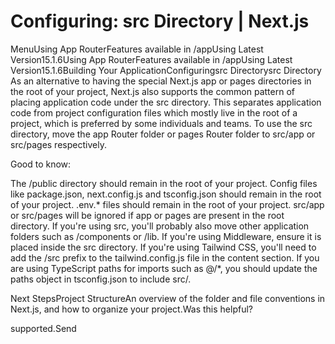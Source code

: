 # Configuring: src Directory | Next.js

<p>MenuUsing App RouterFeatures available in /appUsing Latest Version15.1.6Using App RouterFeatures available in /appUsing Latest Version15.1.6Building Your ApplicationConfiguringsrc Directorysrc Directory
As an alternative to having the special Next.js app or pages directories in the root of your project, Next.js also supports the common pattern of placing application code under the src directory.
This separates application code from project configuration files which mostly live in the root of a project, which is preferred by some individuals and teams.
To use the src directory, move the app Router folder or pages Router folder to src/app or src/pages respectively.</p>
<p>Good to know:</p>
<p>The /public directory should remain in the root of your project.
Config files like package.json, next.config.js and tsconfig.json should remain in the root of your project.
.env.* files should remain in the root of your project.
src/app or src/pages will be ignored if app or pages are present in the root directory.
If you're using src, you'll probably also move other application folders such as /components or /lib.
If you're using Middleware, ensure it is placed inside the src directory.
If you're using Tailwind CSS, you'll need to add the /src prefix to the tailwind.config.js file in the content section.
If you are using TypeScript paths for imports such as @/*, you should update the paths object in tsconfig.json to include src/.</p>
<p>Next StepsProject StructureAn overview of the folder and file conventions in Next.js, and how to organize your project.Was this helpful?</p>
<p>supported.Send</p>
